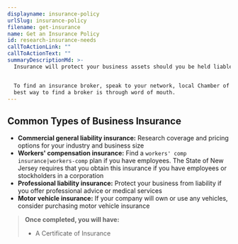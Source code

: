 ```yaml
---
displayname: insurance-policy
urlSlug: insurance-policy
filename: get-insurance
name: Get an Insurance Policy
id: research-insurance-needs
callToActionLink: ""
callToActionText: ""
summaryDescriptionMd: >-
  Insurance will protect your business assets should you be held liable for an incident.


  To find an insurance broker, speak to your network, local Chamber of Commerce, or supplier. Oftentimes, the
  best way to find a broker is through word of mouth.
---
```


## Common Types of Business Insurance

- **Commercial general liability insurance:** Research coverage and pricing options for your industry and business size
- **Workers' compensation insurance:** Find a `workers' comp insurance|workers-comp` plan if you have employees. The State of New Jersey requires that you obtain this insurance if you have employees or stockholders in a corporation
- **Professional liability insurance:** Protect your business from liability if you offer professional advice or medical services
- **Motor vehicle insurance:** If your company will own or use any vehicles, consider purchasing motor vehicle insurance

> **Once completed, you will have:**
>
> - A Certificate of Insurance
